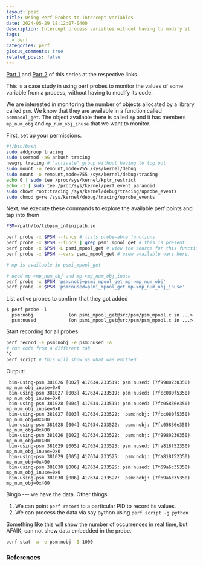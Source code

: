 ```yaml
---
layout: post
title: Using Perf Probes to Intercept Variables
date: 2024-05-29 18:12:07-0400
description: Intercept process variables without having to modify it
tags:
  - perf
categories: perf
giscus_comments: true
related_posts: false
---
```

[Part 1]() and [Part 2]() of this series at the respective links.

This is a case study in using perf probes to monitor the values of some variable from a process, without having to modify its code.

We are interested in monitoring the number of objects allocated by a library called `psm`. We know that they are available in a function called `psmmpool_get`. The object available there is called `mp` and it has members `mp_num_obj` and `mp_num_obj_inuse` that we want to monitor.

First, set up your permissions.

```bash
#!/bin/bash
sudo addgroup tracing
sudo usermod -aG ankush tracing
newgrp tracing # "activate" group without having to log out
sudo mount -o remount,mode=755 /sys/kernel/debug
sudo mount -o remount,mode=755 /sys/kernel/debug/tracing
echo 0 | sudo tee /proc/sys/kernel/kptr_restrict
echo -1 | sudo tee /proc/sys/kernel/perf_event_paranoid
sudo chown root:tracing /sys/kernel/debug/tracing/uprobe_events
sudo chmod g+rw /sys/kernel/debug/tracing/uprobe_events
```

Next, we execute these commands to explore the available perf points and tap into them

```bash
PSM=/path/to/libpsm_infinipath.so

perf probe -x $PSM --funcs # lists probe-able functions
perf probe -x $PSM --funcs | grep psmi_mpool_get # this is present
perf probe -x $PSM -L psmi_mpool_get # view the source for this function
perf probe -x $PSM --vars psmi_mpool_get # view available vars here.

# mp is available in psmi_mpool_get

# need mp->mp_num_obj and mp->mp_num_obj_inuse
perf probe -x $PSM 'psm:nobj=psmi_mpool_get mp->mp_num_obj'
perf probe -x $PSM 'psm:nused=psmi_mpool_get mp->mp_num_obj_inuse'
```

List active probes to confirm that they got added

```
$ perf probe -l
  psm:nobj             (on psmi_mpool_get@src/psm/psm_mpool.c in ...>
  psm:nused            (on psmi_mpool_get@src/psm/psm_mpool.c in ...>
```

Start recording for all probes.

```bash
perf record -e psm:nobj -e psm:nused -a
# run code from a different tab
^C
perf script # this will show us what was emitted
```

Output:

```
 bin-using-psm 381026 [002] 417634.233519: psm:nused: (7f9980230350) mp_num_obj_inuse=0x0
 bin-using-psm 381027 [003] 417634.233519: psm:nused: (7fcc080f5350) mp_num_obj_inuse=0x0
 bin-using-psm 381028 [004] 417634.233519: psm:nused: (7fc05836e350) mp_num_obj_inuse=0x0
 bin-using-psm 381027 [003] 417634.233522:  psm:nobj: (7fcc080f5350) mp_num_obj=0x400
 bin-using-psm 381028 [004] 417634.233522:  psm:nobj: (7fc05836e350) mp_num_obj=0x400
 bin-using-psm 381026 [002] 417634.233522:  psm:nobj: (7f9980230350) mp_num_obj=0x400
 bin-using-psm 381029 [005] 417634.233523: psm:nused: (7fa818f52350) mp_num_obj_inuse=0x0
 bin-using-psm 381029 [005] 417634.233525:  psm:nobj: (7fa818f52350) mp_num_obj=0x400
 bin-using-psm 381030 [006] 417634.233525: psm:nused: (7f69a6c35350) mp_num_obj_inuse=0x0
 bin-using-psm 381030 [006] 417634.233527:  psm:nobj: (7f69a6c35350) mp_num_obj=0x400
```

Bingo --- we have the data. Other things:

1. We can point `perf record` to a particular PID to record its values.
2. We can process the data via say python using `perf script -g python`

Something like this will show the number of occurrences in real time, but AFAIK, can not show data embedded in the probe.

```bash
perf stat -a -e psm:nobj -I 1000
```
### References
[1]: https://manpages.ubuntu.com/manpages/noble/en/man1/perf-probe.1.html
[2]: https://developers.redhat.com/blog/2019/04/23/how-to-use-the-linux-perf-tool-to-count-software-events
[3]: http://vger.kernel.org/~acme/perf-devconf-2015.pdf
